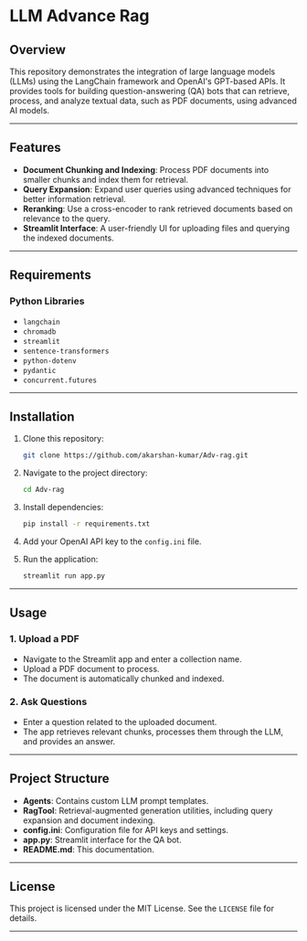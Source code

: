# LLM Advance Rag

## Overview
This repository demonstrates the integration of large language models (LLMs) using the LangChain framework and OpenAI's GPT-based APIs. It provides tools for building question-answering (QA) bots that can retrieve, process, and analyze textual data, such as PDF documents, using advanced AI models.

---

## Features
- **Document Chunking and Indexing**: Process PDF documents into smaller chunks and index them for retrieval.
- **Query Expansion**: Expand user queries using advanced techniques for better information retrieval.
- **Reranking**: Use a cross-encoder to rank retrieved documents based on relevance to the query.
- **Streamlit Interface**: A user-friendly UI for uploading files and querying the indexed documents.

---

## Requirements

### Python Libraries
- `langchain`
- `chromadb`
- `streamlit`
- `sentence-transformers`
- `python-dotenv`
- `pydantic`
- `concurrent.futures`

---

## Installation

1. Clone this repository:
   ```bash
   git clone https://github.com/akarshan-kumar/Adv-rag.git
   ```

2. Navigate to the project directory:
   ```bash
   cd Adv-rag
   ```

3. Install dependencies:
   ```bash
   pip install -r requirements.txt
   ```

4. Add your OpenAI API key to the `config.ini` file.

5. Run the application:
   ```bash
   streamlit run app.py
   ```

---

## Usage

### 1. Upload a PDF
- Navigate to the Streamlit app and enter a collection name.
- Upload a PDF document to process.
- The document is automatically chunked and indexed.

### 2. Ask Questions
- Enter a question related to the uploaded document.
- The app retrieves relevant chunks, processes them through the LLM, and provides an answer.

---

## Project Structure
- **Agents**: Contains custom LLM prompt templates.
- **RagTool**: Retrieval-augmented generation utilities, including query expansion and document indexing.
- **config.ini**: Configuration file for API keys and settings.
- **app.py**: Streamlit interface for the QA bot.
- **README.md**: This documentation.

---

## License
This project is licensed under the MIT License. See the `LICENSE` file for details.

---
